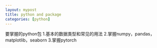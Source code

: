 ```yaml
---
layout: mypost
title: python and package
categories: [python]
---
```


要掌握的python包
1.基本的数据类型和常见的用法
2.掌握numpy，pandas，matplotlib，seaborn
3.掌握pytorch



